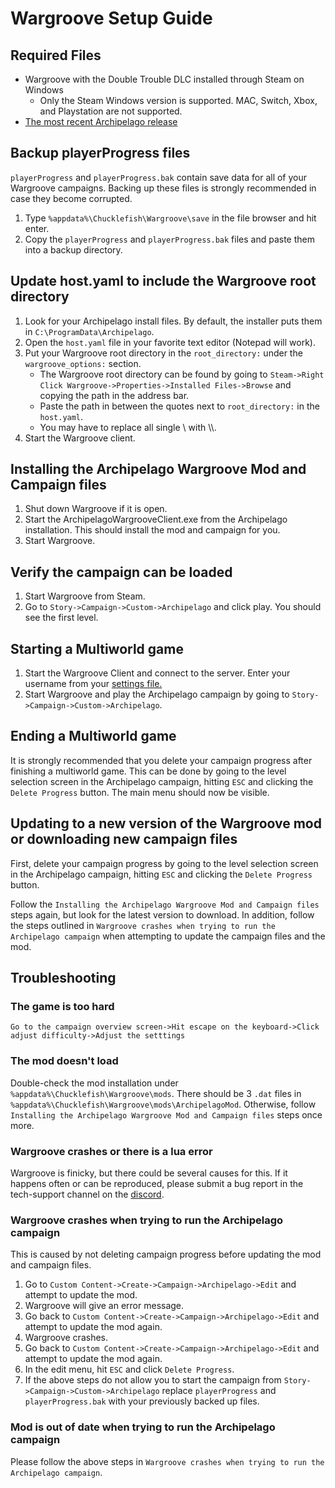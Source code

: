 # Wargroove Setup Guide

## Required Files

- Wargroove with the Double Trouble DLC installed through Steam on Windows
  - Only the Steam Windows version is supported. MAC, Switch, Xbox, and Playstation are not supported.
- [The most recent Archipelago release](https://github.com/ArchipelagoMW/Archipelago/releases)

## Backup playerProgress files
`playerProgress` and `playerProgress.bak` contain save data for all of your Wargroove campaigns. Backing up these files
is strongly recommended in case they become corrupted.
1. Type `%appdata%\Chucklefish\Wargroove\save` in the file browser and hit enter.
2. Copy the `playerProgress` and `playerProgress.bak` files and paste them into a backup directory.

## Update host.yaml to include the Wargroove root directory

1. Look for your Archipelago install files. By default, the installer puts them in `C:\ProgramData\Archipelago`.
2. Open the `host.yaml` file in your favorite text editor (Notepad will work).
3. Put your Wargroove root directory in the `root_directory:` under the `wargroove_options:` section.
   - The Wargroove root directory can be found by going to 
   `Steam->Right Click Wargroove->Properties->Installed Files->Browse` and copying the path in the address bar.
   - Paste the path in between the quotes next to `root_directory:` in the `host.yaml`.
   - You may have to replace all single \\ with \\\\.
4. Start the Wargroove client.

## Installing the Archipelago Wargroove Mod and Campaign files

1. Shut down Wargroove if it is open.
2. Start the ArchipelagoWargrooveClient.exe from the Archipelago installation. 
This should install the mod and campaign for you.
3. Start Wargroove.

## Verify the campaign can be loaded

1. Start Wargroove from Steam.
2. Go to `Story->Campaign->Custom->Archipelago` and click play. You should see the first level.

## Starting a Multiworld game

1. Start the Wargroove Client and connect to the server. Enter your username from your 
[settings file.](/games/Wargroove/player-settings)
2. Start Wargroove and play the Archipelago campaign by going to `Story->Campaign->Custom->Archipelago`.

## Ending a Multiworld game
It is strongly recommended that you delete your campaign progress after finishing a multiworld game.
This can be done by going to the level selection screen in the Archipelago campaign, hitting `ESC` and clicking the 
`Delete Progress` button. The main menu should now be visible.

## Updating to a new version of the Wargroove mod or downloading new campaign files
First, delete your campaign progress by going to the level selection screen in the Archipelago campaign, 
hitting `ESC` and clicking the `Delete Progress` button.

Follow the `Installing the Archipelago Wargroove Mod and Campaign files` steps again, but look for the latest version
 to download. In addition, follow the steps outlined in `Wargroove crashes when trying to run the Archipelago campaign`
when attempting to update the campaign files and the mod.

## Troubleshooting

### The game is too hard
`Go to the campaign overview screen->Hit escape on the keyboard->Click adjust difficulty->Adjust the setttings`

### The mod doesn't load
Double-check the mod installation under `%appdata%\Chucklefish\Wargroove\mods`. There should be 3 `.dat` files in 
`%appdata%\Chucklefish\Wargroove\mods\ArchipelagoMod`. Otherwise, follow 
`Installing the Archipelago Wargroove Mod and Campaign files` steps once more.

### Wargroove crashes or there is a lua error
Wargroove is finicky, but there could be several causes for this. If it happens often or can be reproduced, 
please submit a bug report in the tech-support channel on the [discord](https://discord.gg/archipelago).

### Wargroove crashes when trying to run the Archipelago campaign
This is caused by not deleting campaign progress before updating the mod and campaign files.
1. Go to `Custom Content->Create->Campaign->Archipelago->Edit` and attempt to update the mod.
2. Wargroove will give an error message.
3. Go back to `Custom Content->Create->Campaign->Archipelago->Edit` and attempt to update the mod again.
4. Wargroove crashes.
5. Go back to `Custom Content->Create->Campaign->Archipelago->Edit` and attempt to update the mod again.
6. In the edit menu, hit `ESC` and click `Delete Progress`.
7. If the above steps do not allow you to start the campaign from `Story->Campaign->Custom->Archipelago` replace 
`playerProgress` and `playerProgress.bak` with your previously backed up files.

### Mod is out of date when trying to run the Archipelago campaign
Please follow the above steps in `Wargroove crashes when trying to run the Archipelago campaign`.